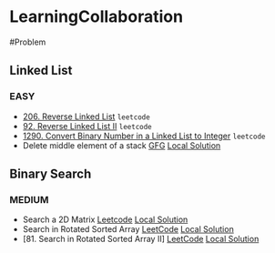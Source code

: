 # LearningCollaboration
#Problem

## Linked List
### EASY
- [206. Reverse Linked List](https://leetcode.com/problems/reverse-linked-list/) `leetcode`
- [92. Reverse Linked List II](https://leetcode.com/problems/reverse-linked-list-ii/) `leetcode`
- [1290. Convert Binary Number in a Linked List to Integer](https://leetcode.com/problems/convert-binary-number-in-a-linked-list-to-integer/description/) `leetcode`
- Delete middle element of a stack  [GFG](https://practice.geeksforgeeks.org/problems/delete-middle-element-of-a-stack/1)    [Local Solution](https://github.com/pintugorai/LearningCollaboration/blob/master/Solutions/DataStructure/Stack/DeleteMiddleElement.txt)



## Binary Search
### MEDIUM
- Search a 2D Matrix  [Leetcode](https://leetcode.com/problems/search-a-2d-matrix/description/) [Local Solution](https://github.com/pintugorai/LearningCollaboration/blob/master/Solutions/DataStructure/BinarySearch/BinarySearchInMatrix.txt)
- Search in Rotated Sorted Array [LeetCode](https://leetcode.com/problems/search-in-rotated-sorted-array/) [Local Solution](https://github.com/pintugorai/LearningCollaboration/blob/master/Solutions/DataStructure/BinarySearch/33.%20Search%20in%20Rotated%20Sorted%20Array.txt)
- [81. Search in Rotated Sorted Array II] [LeetCode](https://leetcode.com/problems/search-in-rotated-sorted-array-ii/description/) [Local Solution](https://github.com/pintugorai/LearningCollaboration/blob/master/Solutions/DataStructure/BinarySearch/81.%20Search%20in%20Rotated%20Sorted%20Array%20II.txt)

